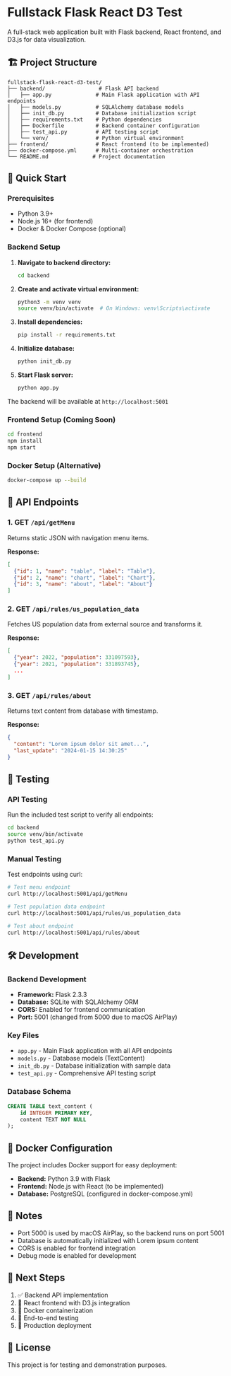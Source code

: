 # Fullstack Flask React D3 Test

A full-stack web application built with Flask backend, React frontend, and D3.js for data visualization.

## 🏗️ Project Structure

```
fullstack-flask-react-d3-test/
├── backend/                 # Flask API backend
│   ├── app.py              # Main Flask application with API endpoints
│   ├── models.py           # SQLAlchemy database models
│   ├── init_db.py          # Database initialization script
│   ├── requirements.txt    # Python dependencies
│   ├── Dockerfile          # Backend container configuration
│   ├── test_api.py         # API testing script
│   └── venv/               # Python virtual environment
├── frontend/               # React frontend (to be implemented)
├── docker-compose.yml      # Multi-container orchestration
└── README.md              # Project documentation
```

## 🚀 Quick Start

### Prerequisites
- Python 3.9+
- Node.js 16+ (for frontend)
- Docker & Docker Compose (optional)

### Backend Setup

1. **Navigate to backend directory:**
   ```bash
   cd backend
   ```

2. **Create and activate virtual environment:**
   ```bash
   python3 -m venv venv
   source venv/bin/activate  # On Windows: venv\Scripts\activate
   ```

3. **Install dependencies:**
   ```bash
   pip install -r requirements.txt
   ```

4. **Initialize database:**
   ```bash
   python init_db.py
   ```

5. **Start Flask server:**
   ```bash
   python app.py
   ```

The backend will be available at `http://localhost:5001`

### Frontend Setup (Coming Soon)
```bash
cd frontend
npm install
npm start
```

### Docker Setup (Alternative)
```bash
docker-compose up --build
```

## 📡 API Endpoints

### 1. GET `/api/getMenu`
Returns static JSON with navigation menu items.

**Response:**
```json
[
  {"id": 1, "name": "table", "label": "Table"},
  {"id": 2, "name": "chart", "label": "Chart"},
  {"id": 3, "name": "about", "label": "About"}
]
```

### 2. GET `/api/rules/us_population_data`
Fetches US population data from external source and transforms it.

**Response:**
```json
[
  {"year": 2022, "population": 331097593},
  {"year": 2021, "population": 331893745},
  ...
]
```

### 3. GET `/api/rules/about`
Returns text content from database with timestamp.

**Response:**
```json
{
  "content": "Lorem ipsum dolor sit amet...",
  "last_update": "2024-01-15 14:30:25"
}
```

## 🧪 Testing

### API Testing
Run the included test script to verify all endpoints:
```bash
cd backend
source venv/bin/activate
python test_api.py
```

### Manual Testing
Test endpoints using curl:
```bash
# Test menu endpoint
curl http://localhost:5001/api/getMenu

# Test population data endpoint
curl http://localhost:5001/api/rules/us_population_data

# Test about endpoint
curl http://localhost:5001/api/rules/about
```

## 🛠️ Development

### Backend Development
- **Framework:** Flask 2.3.3
- **Database:** SQLite with SQLAlchemy ORM
- **CORS:** Enabled for frontend communication
- **Port:** 5001 (changed from 5000 due to macOS AirPlay)

### Key Files
- `app.py` - Main Flask application with all API endpoints
- `models.py` - Database models (TextContent)
- `init_db.py` - Database initialization with sample data
- `test_api.py` - Comprehensive API testing script

### Database Schema
```sql
CREATE TABLE text_content (
    id INTEGER PRIMARY KEY,
    content TEXT NOT NULL
);
```

## 🐳 Docker Configuration

The project includes Docker support for easy deployment:

- **Backend:** Python 3.9 with Flask
- **Frontend:** Node.js with React (to be implemented)
- **Database:** PostgreSQL (configured in docker-compose.yml)

## 📝 Notes

- Port 5000 is used by macOS AirPlay, so the backend runs on port 5001
- Database is automatically initialized with Lorem ipsum content
- CORS is enabled for frontend integration
- Debug mode is enabled for development

## 🔄 Next Steps

1. ✅ Backend API implementation
2. 🔄 React frontend with D3.js integration
3. 🔄 Docker containerization
4. 🔄 End-to-end testing
5. 🔄 Production deployment

## 📄 License

This project is for testing and demonstration purposes.